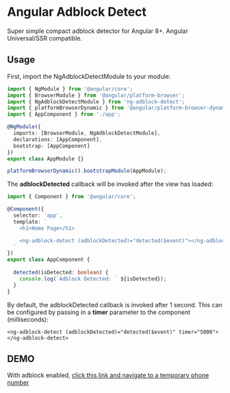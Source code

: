 # Angular Adblock Detect
Super simple compact adblock detector for Angular 8+.  Angular Universal/SSR compatible.  

## Usage

First, import the NgAdblockDetectModule to your module:

```typescript
import { NgModule } from '@angular/core';
import { BrowserModule } from '@angular/platform-browser';
import { NgAdblockDetectModule } from 'ng-adblock-detect';
import { platformBrowserDynamic } from '@angular/platform-browser-dynamic';
import { AppComponent } from './app';

@NgModule({
  imports: [BrowserModule, NgAdblockDetectModule],
  declarations: [AppComponent],
  bootstrap: [AppComponent]
})
export class AppModule {}

platformBrowserDynamic().bootstrapModule(AppModule);
```

The **adblockDetected** callback will be invoked after the view has loaded:

```typescript
import { Component } from '@angular/core';

@Component({
  selector: 'app',
  template: `
    <h1>Home Page</h1>

    <ng-adblock-detect (adblockDetected)="detected($event)"></ng-adblock-detect>
  `
})
export class AppComponent {
  
  detected(isDetected: boolean) {
    console.log(`Adblock Detected: ` ${isDetected});
  }
}
```

By default, the adblockDetected callback is invoked after 1 second.  This can be configured by passing in a **timer** parameter to the component (milliseconds):

```
<ng-adblock-detect (adblockDetected)="detected($event)" timer="5000"></ng-adblock-detect>
```

## DEMO
With adblock enabled, [click this link and navigate to a temporary phone number](https://quackr.io/temporary-numbers)




